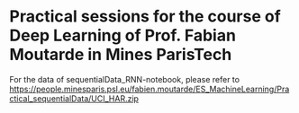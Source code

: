 # Practical sessions for the course of Deep Learning of Prof. Fabian Moutarde in Mines ParisTech

For the data of sequentialData_RNN-notebook, please refer to https://people.minesparis.psl.eu/fabien.moutarde/ES_MachineLearning/Practical_sequentialData/UCI_HAR.zip


